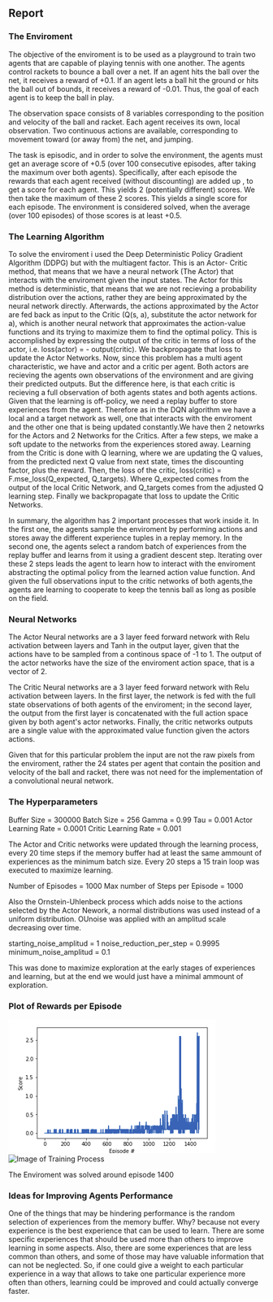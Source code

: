 ## Report

### The Enviroment
The objective of the enviroment is to be used as a playground to train two agents that are capable of playing tennis with one another. The agents control rackets to bounce a ball over a net. If an agent hits the ball over the net, it receives a reward of +0.1. If an agent lets a ball hit the ground or hits the ball out of bounds, it receives a reward of -0.01. Thus, the goal of each agent is to keep the ball in play.

The observation space consists of 8 variables corresponding to the position and velocity of the ball and racket. Each agent receives its own, local observation. Two continuous actions are available, corresponding to movement toward (or away from) the net, and jumping.

The task is episodic, and in order to solve the environment, the agents must get an average score of +0.5 (over 100 consecutive episodes, after taking the maximum over both agents). Specifically, after each episode the rewards that each agent received (without discounting) are added up , to get a score for each agent. This yields 2 (potentially different) scores. We then take the maximum of these 2 scores. This yields a single score for each episode. The environment is considered solved, when the average (over 100 episodes) of those scores is at least +0.5.

### The Learning Algorithm
To solve the enviroment i used the Deep Deterministic Policy Gradient Algorithm (DDPG) but with the multiagent factor. This is an Actor- Critic method, that means that we have a neural network (The Actor) that interacts with the enviroment given the input states. The Actor for this method is deterministic, that means that we are not recieving a probability distribution over the actions, rather they are being approximated by the neural network directly. Afterwards, the actions approximated by the Actor are fed back as input to the Critic (Q(s, a), substitute the actor network for a), which is another neural network that approximates the action-value functions and its trying to maximize them to find the optimal policy. This is accomplished by expressing the output of the critic in terms of loss of the actor, i.e. loss(actor) = - output(critic). We backpropagate that loss to update the Actor Networks.
Now, since this problem has a multi agent characteristic, we have and actor and a critic per agent. Both actors are recieving the agents own observations of the environment and are giving their predicted outputs. But the difference here, is that each critic is recieving a full observation of both agents states and both agents actions.
Given that the learning is off-policy, we need a replay buffer to store experiences from the agent. Therefore as in the DQN algorithm we have a local and a target network as well, one that interacts with the enviroment and the other one that is being updated constantly.We have then 2 netowrks for the Actors and 2 Networks for the Critics. After a few steps, we make a soft update to the networks from the experiences stored away. Learning from the Critic is done with Q learning, where we are updating the Q values, from the predicted  next Q value from next state, times the discounting factor, plus the reward. Then, the loss of the critic, loss(critic) = F.mse_loss(Q_expected, Q_targets). Where Q_expected comes from the output of the local Critic Network, and Q_targets comes from the adjusted Q learning step. Finally we backpropagate that loss to update the Critic Networks. 

In summary, the algorithm has 2 important processes that work inside it. In the first one, the agents sample the enviroment by performing actions and stores away the different experience tuples in a replay memory. In the second one, the agents select a random batch of experiences from the replay buffer and learns from it using a gradient descent step. Iterating over these 2 steps leads the agent to learn how to interact with the enviroment abstracting the optimal policy from the learned action value function. And given the full observations input to the critic networks of both agents,the agents are learning to cooperate to keep the tennis ball as long as posible on the field.

### Neural Networks
The Actor Neural networks are a 3 layer feed forward network with Relu activation between layers and Tanh in the output layer, given that the actions have to be sampled from a continous space of -1 to 1. The output of the actor networks have the size of the enviroment action space, that is a vector of 2. 

The Critic Neural networks are a 3 layer feed forward network with Relu activation between layers. In the first layer, the network is fed with the full state observations of both agents of the enviroment; in the second layer, the output from the first layer is concatenated with the full action space given by both agent's actor networks. Finally, the critic networks outputs are a single value with the approximated value function given the actors actions.

Given that for this particular problem the input are not the raw pixels from the enviroment, rather the 24 states per agent that contain the position and velocity of the ball and racket, there was not need for the implementation of a convolutional neural network.

### The Hyperparameters
Buffer Size = 300000
Batch Size = 256
Gamma = 0.99
Tau = 0.001
Actor Learning Rate = 0.0001
Critic Learning Rate = 0.001

The Actor and Critic networks were updated through the learning process, every 20 time steps if the memory buffer had at least the same ammount of experiences as the minimum batch size. Every 20 steps a 15 train loop was executed to maximize learning.

Number of Episodes = 1000
Max number of Steps per Episode = 1000

Also the Ornstein-Uhlenbeck process which adds noise to the actions selected by the Actor Nework, a normal distributions was used instead of a uniform distribution. OUnoise was applied with an amplitud scale decreasing over time.

starting_noise_amplitud = 1
noise_reduction_per_step = 0.9995
minimum_noise_amplitud = 0.1

This was done to maximize exploration at the early stages of experiences and learning, but at the end we would just have a minimal ammount of exploration.

### Plot of Rewards per Episode
![Image of Reward PLot](/training_results/reward_plot_maddpg.png)
![Image of Training Process](/training_results/training_process_maddpg.png)

The Enviroment was solved around episode 1400

### Ideas for Improving Agents Performance
One of the things that may be hindering performance is the random selection of experiences from the memory buffer. Why? because not every experience is the best experience that can be used to learn. There are some specific experiences that should be used more than others to improve learning in some aspects. Also, there are some experiences that are less common than others, and some of those may have valuable information that can not be neglected. So, if one could give a weight to each particular experience in a way that allows to take one particular experience more often than others, learning could be improved and could actually converge faster.
